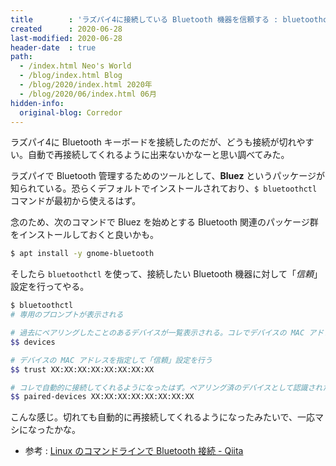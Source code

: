 ```yaml
---
title        : 'ラズパイ4に接続している Bluetooth 機器を信頼する : bluetoothctl'
created      : 2020-06-28
last-modified: 2020-06-28
header-date  : true
path:
  - /index.html Neo's World
  - /blog/index.html Blog
  - /blog/2020/index.html 2020年
  - /blog/2020/06/index.html 06月
hidden-info:
  original-blog: Corredor
---
```


ラズパイ4に Bluetooth キーボードを接続したのだが、どうも接続が切れやすい。自動で再接続してくれるように出来ないかなーと思い調べてみた。

ラズパイで Bluetooth 管理するためのツールとして、**Bluez** というパッケージが知られている。恐らくデフォルトでインストールされており、`$ bluetoothctl` コマンドが最初から使えるはず。

念のため、次のコマンドで Bluez を始めとする Bluetooth 関連のパッケージ群をインストールしておくと良いかも。

```bash
$ apt install -y gnome-bluetooth
```

そしたら `bluetoothctl` を使って、接続したい Bluetooth 機器に対して「*信頼*」設定を行ってやる。

```bash
$ bluetoothctl
# 専用のプロンプトが表示される

# 過去にペアリングしたことのあるデバイスが一覧表示される。コレでデバイスの MAC アドレスを取得する
$$ devices

# デバイスの MAC アドレスを指定して「信頼」設定を行う
$$ trust XX:XX:XX:XX:XX:XX:XX:XX

# コレで自動的に接続してくれるようになったはず。ペアリング済のデバイスとして認識されたか確認してみる
$$ paired-devices XX:XX:XX:XX:XX:XX:XX:XX
```

こんな感じ。切れても自動的に再接続してくれるようになったみたいで、一応マシになったかな。

- 参考 : [Linux のコマンドラインで Bluetooth 接続 - Qiita](https://qiita.com/propella/items/6daf3c56e26f709b4141)
